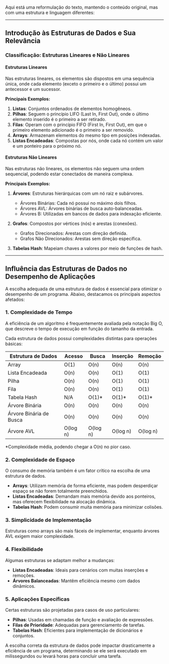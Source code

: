 Aqui está uma reformulação do texto, mantendo o conteúdo original, mas com uma estrutura e linguagem diferentes:

---

## Introdução às Estruturas de Dados e Sua Relevância

### Classificação: Estruturas Lineares e Não Lineares

#### Estruturas Lineares
Nas estruturas lineares, os elementos são dispostos em uma sequência única, onde cada elemento (exceto o primeiro e o último) possui um antecessor e um sucessor.

**Principais Exemplos:**
1. **Listas**: Conjuntos ordenados de elementos homogêneos.
2. **Pilhas**: Seguem o princípio LIFO (Last In, First Out), onde o último elemento inserido é o primeiro a ser retirado.
3. **Filas**: Operam com o princípio FIFO (First In, First Out), em que o primeiro elemento adicionado é o primeiro a ser removido.
4. **Arrays**: Armazenam elementos do mesmo tipo em posições indexadas.
5. **Listas Encadeadas**: Compostas por nós, onde cada nó contém um valor e um ponteiro para o próximo nó.

#### Estruturas Não Lineares
Nas estruturas não lineares, os elementos não seguem uma ordem sequencial, podendo estar conectados de maneira complexa.

**Principais Exemplos:**
1. **Árvores**: Estruturas hierárquicas com um nó raiz e subárvores.
   - Árvores Binárias: Cada nó possui no máximo dois filhos.
   - Árvores AVL: Árvores binárias de busca auto-balanceadas.
   - Árvores B: Utilizadas em bancos de dados para indexação eficiente.

2. **Grafos**: Compostos por vértices (nós) e arestas (conexões).
   - Grafos Direcionados: Arestas com direção definida.
   - Grafos Não Direcionados: Arestas sem direção específica.

3. **Tabelas Hash**: Mapeiam chaves a valores por meio de funções de hash.

---

## Influência das Estruturas de Dados no Desempenho de Aplicações

A escolha adequada de uma estrutura de dados é essencial para otimizar o desempenho de um programa. Abaixo, destacamos os principais aspectos afetados:

### 1. Complexidade de Tempo
A eficiência de um algoritmo é frequentemente avaliada pela notação Big O, que descreve o tempo de execução em função do tamanho da entrada.

Cada estrutura de dados possui complexidades distintas para operações básicas:

| Estrutura de Dados | Acesso | Busca | Inserção | Remoção |
|-------------------|--------|-------|---------|---------|
| Array | O(1) | O(n) | O(n) | O(n) |
| Lista Encadeada | O(n) | O(n) | O(1) | O(1) |
| Pilha | O(n) | O(n) | O(1) | O(1) |
| Fila | O(n) | O(n) | O(1) | O(1) |
| Tabela Hash | N/A | O(1)* | O(1)* | O(1)* |
| Árvore Binária | O(n) | O(n) | O(n) | O(n) |
| Árvore Binária de Busca | O(n) | O(n) | O(n) | O(n) |
| Árvore AVL | O(log n) | O(log n) | O(log n) | O(log n) |

*Complexidade média, podendo chegar a O(n) no pior caso.

### 2. Complexidade de Espaço
O consumo de memória também é um fator crítico na escolha de uma estrutura de dados.

- **Arrays**: Utilizam memória de forma eficiente, mas podem desperdiçar espaço se não forem totalmente preenchidos.
- **Listas Encadeadas**: Demandam mais memória devido aos ponteiros, mas oferecem flexibilidade na alocação dinâmica.
- **Tabelas Hash**: Podem consumir muita memória para minimizar colisões.

### 3. Simplicidade de Implementação
Estruturas como arrays são mais fáceis de implementar, enquanto árvores AVL exigem maior complexidade.

### 4. Flexibilidade
Algumas estruturas se adaptam melhor a mudanças:
- **Listas Encadeadas**: Ideais para cenários com muitas inserções e remoções.
- **Árvores Balanceadas**: Mantêm eficiência mesmo com dados dinâmicos.

### 5. Aplicações Específicas
Certas estruturas são projetadas para casos de uso particulares:
- **Pilhas**: Usadas em chamadas de função e avaliação de expressões.
- **Filas de Prioridade**: Adequadas para gerenciamento de tarefas.
- **Tabelas Hash**: Eficientes para implementação de dicionários e conjuntos.

A escolha correta da estrutura de dados pode impactar drasticamente a eficiência de um programa, determinando se ele será executado em milissegundos ou levará horas para concluir uma tarefa.
